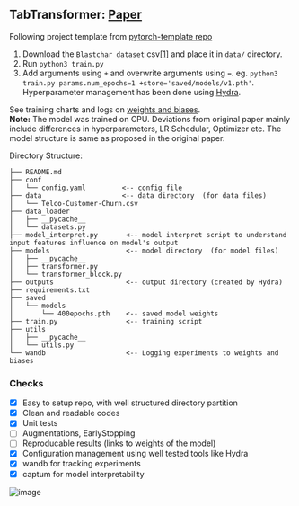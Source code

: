 ## TabTransformer: [Paper](https://arxiv.org/pdf/2012.06678v1.pdf)


Following project template from [pytorch-template repo](https://github.com/victoresque/pytorch-template)

1. Download the `Blastchar dataset` csv[[1](https://www.kaggle.com/blastchar/telco-customer-churn)] and place it in `data/` directory.
2. Run `python3 train.py`
3. Add arguments using `+` and overwrite arguments using `=`. eg. `python3 train.py params.num_epochs=1 +store='saved/models/v1.pth'`. Hyperparameter management has been done using [Hydra](https://www.youtube.com/watch?v=tEsPyYnzt8s).

See training charts and logs on [weights and biases](https://wandb.ai/harshraj22/Tab-Transformer?workspace=user-harshraj22).              
<strong>Note:</strong> The model was trained on CPU. Deviations from original paper mainly include differences in hyperparameters, LR Schedular, Optimizer etc. The model structure is same as proposed in the original paper.

Directory Structure:
```
├── README.md
├── conf
│   └── config.yaml         <-- config file
├── data                    <-- data directory  (for data files)
│   └── Telco-Customer-Churn.csv
├── data_loader
│   ├── __pycache__
│   └── datasets.py
├── model_interpret.py       <-- model interpret script to understand input features influence on model's output
├── models                   <-- model directory  (for model files)
│   ├── __pycache__
│   ├── transformer.py
│   └── transformer_block.py
├── outputs                  <-- output directory (created by Hydra) 
├── requirements.txt
├── saved
│   └── models
│       └── 400epochs.pth    <-- saved model weights
├── train.py                 <-- training script
├── utils
│   ├── __pycache__
│   └── utils.py
└── wandb                    <-- Logging experiments to weights and biases
```

### Checks
- [x] Easy to setup repo, with well structured directory partition
- [x] Clean and readable codes
- [x] Unit tests
- [ ] Augmentations, EarlyStopping
- [ ] Reproducable results (links to weights of the model)
- [x] Configuration management using well tested tools like Hydra
- [x] wandb for tracking experiments
- [x] captum for model interpretability

![image](https://user-images.githubusercontent.com/46635452/145711600-22e3ccf9-f45a-49b6-b029-2315e8767b80.png)
